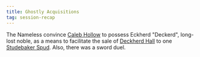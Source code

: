 ```yaml
---
title: Ghostly Acquisitions
tag: session-recap
---
```


The Nameless convince [Caleb Hollow](/wiki/npcs#caleb-hollow) to possess Eckherd "Deckerd", long-lost noble, as a means to facilitate the sale of [Deckherd Hall](/wiki/six-towers#deckherd-hall) to one [Studebaker Spud](/wiki/npcs#studebaker-spud). Also, there was a sword duel.